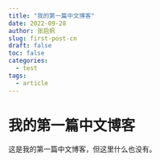 ```yaml
---
title: "我的第一篇中文博客"
date: 2022-09-28
author: 张启帆
slug: first-post-cn
draft: false
toc: false
categories:
  - test
tags:
  - article
---
```


# 我的第一篇中文博客
这是我的第一篇中文博客，但这里什么也没有。